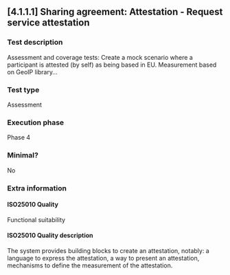 
## [4.1.1.1] Sharing agreement: Attestation - Request service attestation
 
### Test description
Assessment and coverage tests: Create a mock scenario where a participant is attested (by self) as being based in EU. Measurement based on GeoIP library… 
 
### Test type
Assessment
 
### Execution phase
Phase 4
 
### Minimal?
No
 
### Extra information
#### ISO25010 Quality
Functional suitability
#### ISO25010 Quality description
The  system provides building blocks to create an attestation, notably: a language to express the attestation, a way to present an attestation, mechanisms to define the measurement of the attestation.
    